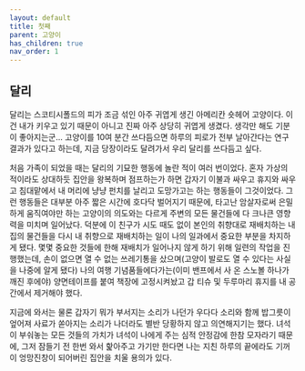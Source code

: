 ```yaml
---
layout: default
title: 첫째
parent: 고양이
has_children: true
nav_order: 1
---
```


## 달리

달리는 스코티시폴드의 피가 조금 섞인 아주 귀엽게 생긴 아메리칸 숏헤어 고양이다. 이건 내가 키우고 있기 때문이 아니고 진짜 아주 상당히 귀엽게 생겼다. 생각만 해도 기분이 좋아지는군... 고양이를 10여 분간 쓰다듬으면 하루의 피로가 전부 날아간다는 연구 결과가 있다고 하는데, 지금 당장이라도 달려가서 우리 달리를 쓰다듬고 싶다.


처음 가족이 되었을 때는 달리의 기묘한 행동에 놀란 적이 여러 번이었다. 혼자 가상의 적이라도 상대하듯 집안을 왕복하며 점프하는가 하면 갑자기 이불과 싸우고 휴지와 싸우고 침대맡에서 내 머리에 냥냥 펀치를 날리고 도망가고는 하는 행동들이 그것이었다. 그런 행동들은 대부분 아주 짧은 시간에 호다닥 벌어지기 때문에, 타고난 암살자로써 은밀하게 움직여야만 하는 고양이의 의도와는 다르게 주변의 모든 물건들에 다 크나큰 영향력을 미치며 일어났다. 덕분에 이 친구가 시도 때도 없이 본인의 취향대로 재배치하는 내 집의 물건들을 다시 내 취향으로 재배치하는 일이 나의 일과에서 중요한 부분을 차지하게 됐다. 몇몇 중요한 것들에 한해 재배치가 일어나지 않게 하기 위해 일련의 작업을 진행했는데, 손이 없으면 열 수 없는 쓰레기통을 샀으며(고양이 발로도 열 수 있다는 사실을 나중에 알게 됐다) 나의 여행 기념품들에다가는(이미 밴프에서 사 온 스노볼 하나가 깨진 후에야) 양면테이프를 붙여 책장에 고정시켜놨고 갑 티슈 및 두루마리 휴지를 내 공간에서 제거해야 했다.

지금에 와서는 물론 갑자기 뭐가 부서지는 소리가 나던가 우다다 소리와 함께 밥그릇이 엎어져 사료가 쏟아지는 소리가 나더라도 별반 당황하지 않고 의연해지기는 했다. 녀석이 부숴놓는 모든 것들의 가치가 녀석이 나에게 주는 심적 안정감에 한참 모자라기 때문에, 그저 잠들기 전 한번 와서 핥아주고 가기만 한다면 나는 지친 하루의 끝에라도 기꺼이 엉망진창이 되어버린 집안을 치울 용의가 있다.